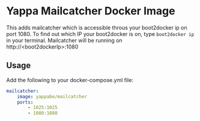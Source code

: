 # Yappa Mailcatcher Docker Image

This adds mailcatcher which is accessible throus your boot2docker ip on port 1080. To find out which IP your boot2docker is on, type `boot2docker ip` in your terminal. Mailcatcher will be running on http://\<boot2dockerIp\>:1080

## Usage

Add the following to your docker-compose.yml file:

```YAML
mailcatcher:
    image: yappabe/mailcatcher
    ports:
        - 1025:1025
        - 1080:1080
```
